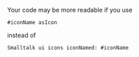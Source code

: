 Your code may be more readable if you use

	#iconName asIcon
	
instead of

	Smalltalk ui icons iconNamed: #iconName